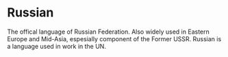 # Russian
The offical language of Russian Federation. Also widely used in Eastern Europe and Mid-Asia, espesially component of the Former USSR. Russian is a language used in work in the UN.